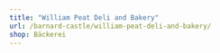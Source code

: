 ```yaml
---
title: "William Peat Deli and Bakery"
url: /barnard-castle/william-peat-deli-and-bakery/
shop: Bäckerei
---
```

